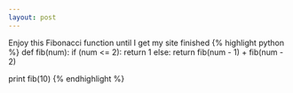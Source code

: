 ```yaml
---
layout: post
---
```

Enjoy this Fibonacci function until I get my site finished
{% highlight python %}
def fib(num):
  if (num <= 2):
    return 1
  else:
    return fib(num - 1) + fib(num - 2)

print fib(10)
{% endhighlight %}